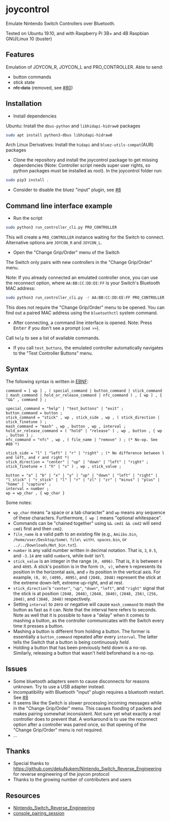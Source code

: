 # joycontrol

Emulate Nintendo Switch Controllers over Bluetooth.

Tested on Ubuntu 19.10, and with Raspberry Pi 3B+ and 4B Raspbian GNU/Linux 10 (buster)

## Features

Emulation of JOYCON_R, JOYCON_L and PRO_CONTROLLER. Able to send:

- button commands
- stick state
- ~~nfc data~~ (removed, see [#80](https://github.com/mart1nro/joycontrol/issues/80))

## Installation

- Install dependencies

Ubuntu: Install the `dbus-python` and `libhidapi-hidraw0` packages

```bash
sudo apt install python3-dbus libhidapi-hidraw0
```

Arch Linux Derivatives: Install the `hidapi` and `bluez-utils-compat`(AUR) packages

- Clone the repository and install the joycontrol package to get missing dependencies (Note: Controller script needs super user rights, so python packages must be installed as root). In the joycontrol folder run:

```bash
sudo pip3 install .
```

- Consider to disable the bluez "input" plugin, see [#8](https://github.com/mart1nro/joycontrol/issues/8)

## Command line interface example

- Run the script

```bash
sudo python3 run_controller_cli.py PRO_CONTROLLER
```

This will create a `PRO_CONTROLLER` instance waiting for the Switch to connect. Alternative options are `JOYCON_R` and `JOYCON_L`.

- Open the "Change Grip/Order" menu of the Switch

The Switch only pairs with new controllers in the "Change Grip/Order" menu.

Note: If you already connected an emulated controller once, you can use the reconnect option, where `AA:BB:CC:DD:EE:FF` is your Switch's Bluetooth MAC address:

```bash
sudo python3 run_controller_cli.py -r AA:BB:CC:DD:EE:FF PRO_CONTROLLER
```

This does not require the "Change Grip/Order" menu to be opened. You can find out a paired MAC address using the `bluetoothctl` system command.

- After connecting, a command line interface is opened. Note: Press <kbd>Enter</kbd> if you don't see a prompt (`cmd >>`).

Call `help` to see a list of available commands.

- If you call `test_buttons`, the emulated controller automatically navigates to the "Test Controller Buttons" menu.

## Syntax

The following syntax is written in [EBNF](https://en.wikipedia.org/wiki/Extended_Backus%E2%80%93Naur_form):

```ebnf
command = [ wp ] , ( special_command | button_command | stick_command | mash_command | hold_or_release_command | nfc_command ) , [ wp ] , { "&&" , command } ;

special_command = "help" | "test_buttons" | "exit" ;
button_command = button ;
stick_command = "stick" , wp , stick_side , wp , ( stick_direction | stick_finetune ) ;
mash_command = "mash" , wp , button , wp , interval ;
hold_or_release_command = ( "hold" | "release" ) , wp , button , { wp , button } ;
nfc_command = "nfc" , wp , ( file_name | "remove" ) ; (* No-op. See #80 *)

stick_side = "l" | "left" | "r" | "right" ; (* No difference between l and left, and r and right *)
stick_direction = "center" | "up" | "down" | "left" | "right" ;
stick_finetune = ( "h" | "v" ) , wp , stick_value ;

button = "a" | "b" | "x" | "y" | "up" | "down" | "left" | "right" | "l_stick" | "r_stick" | "l" | "r" | "zl" | "zr" | "minus" | "plus" | "home" | "capture" ;
interval = number ;
wp = wp_char , { wp_char }
```

Some notes:

- `wp_char` means "a space or a tab character" and `wp` means any sequence of these characters. Furthermore, `[ wp ]` means "optional whitespace".
- Commands can be "chained together" using `&&`. `cmd1 && cmd2` will send `cmd1` first and then `cmd2`.
- `file_name` is a valid path to an existing file (e.g., `Amiibo.bin`, `/home/user/Desktop/Some\ file\ with\ spaces.bin`, or `../../Downloads/Not_bin.txt`).
- `number` is any valid number written in decimal notation. That is, `3`, `0.5`, and `-3.14` are valid `number`s, while `0x0F` isn't.
- `stick_value` is an integer in the range `[0, 4096)`. That is, it is between `0` and `4095`.
  A stick's position is in the form `(h, v)`, where `h` represents its position in the horizontal axis, and `v` its position in the vertical axis.
  For example, `(0, 0)`, `(4095, 4095)`, and `(2048, 2048)` represent the stick at the extreme down-left, extreme up-right, and at rest.
- `stick_direction`'s `"center"`, `"up"`, `"down"`, `"left"`, and `"right"` signal that the stick is at position `(2048, 2048)`, `(2048, 3840)`, `(2048, 256)`, `(256, 2048)`, and `(3840, 2048)` respectively.
- Setting `interval` to zero or negative will cause `mash_command` to mash the button as fast as it can. Note that the interval here refers to seconds.
  Note as well that it is possible to have a "delay" when it comes to mashing a button, as the controller communicates with the Switch every time it presses a button.
- Mashing a button is different from holding a button.
  The former is essentially a `button_command` repeated after every `interval`. The latter tells the Switch that a button is being continuously *held*.
- Holding a button that has been previously held down is a no-op. Similarly, releasing a button that wasn't held beforehand is a no-op.

## Issues

- Some bluetooth adapters seem to cause disconnects for reasons unknown. Try to use a USB adapter instead.
- Incompatibility with Bluetooth "input" plugin requires a bluetooth restart. See [#8](https://github.com/mart1nro/joycontrol/issues/8)
- It seems like the Switch is slower processing incoming messages while in the "Change Grip/Order" menu.
  This causes flooding of packets and makes pairing somewhat inconsistent.
  Not sure yet what exactly a real controller does to prevent that.
  A workaround is to use the reconnect option after a controller was paired once, so that
  opening of the "Change Grip/Order" menu is not required.
- ...

## Thanks

- Special thanks to <https://github.com/dekuNukem/Nintendo_Switch_Reverse_Engineering> for reverse engineering of the joycon protocol
- Thanks to the growing number of contributers and users

## Resources

- [Nintendo_Switch_Reverse_Engineering](https://github.com/dekuNukem/Nintendo_Switch_Reverse_Engineering)
- [console_pairing_session](https://github.com/timmeh87/switchnotes/blob/master/console_pairing_session)
